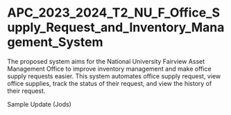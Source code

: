# APC_2023_2024_T2_NU_F_Office_Supply_Request_and_Inventory_Management_System
The proposed system aims for the National University Fairview Asset Management Office to improve inventory management and make office supply requests easier. This system automates office supply request, view office supplies, track the status of their request, and view the history of their request.

Sample Update (Jods)


